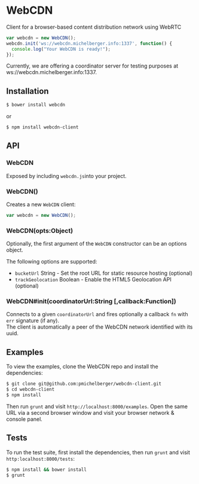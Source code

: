 # WebCDN
Client for a browser-based content distribution network using WebRTC

```js
var webcdn = new WebCDN();
webcdn.init('ws://webcdn.michelberger.info:1337', function() {
  console.log("Your WebCDN is ready!");
});
```
Currently, we are offering a coordinator server for testing purposes at ws://webcdn.michelberger.info:1337.

## Installation

```bash
$ bower install webcdn
```

or 

```bash
$ npm install webcdn-client
```

## API

### WebCDN

Exposed by including `webcdn.js`into your project.

### WebCDN()

Creates a new `WebCDN` client:

```js
var webcdn = new WebCDN();
```

### WebCDN(opts:Object)

Optionally, the first argument of the `WebCDN` constructor can be an options object.

The following options are supported:

  - `bucketUrl` String - Set the root URL for static resource hosting (optional)
  - `trackGeolocation` Boolean - Enable the HTML5 Geolocation API (optional)


### WebCDN#init(coordinatorUrl:String [,callback:Function])

Connects to a given `coordinatorUrl` and fires optionally a callback `fn` with `err` signature (if any).  
The client is automatically a peer of the WebCDN network identified with its uuid.

## Examples

To view the examples, clone the WebCDN repo and install the dependencies:

```bash
$ git clone git@github.com:pmichelberger/webcdn-client.git
$ cd webcdn-client
$ npm install
```

Then run `grunt` and visit `http://localhost:8000/examples`. Open the same URL via a second browser window and visit your browser network & console panel.

## Tests

To run the test suite, first install the dependencies, then run `grunt` and visit `http:localhost:8000/tests`:

```bash
$ npm install && bower install
$ grunt
```
